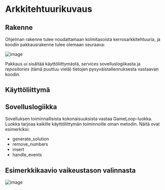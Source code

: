 # Arkkitehtuurikuvaus

## Rakenne
Ohjelman rakenne tulee noudattamaan kolmitasoista kerrosarkkitehtuuria, ja koodin pakkausrakenne tulee olemaan seuraava:

![image](https://user-images.githubusercontent.com/117500758/207262820-0d906bd9-5a4a-45e5-9d0d-8a239035c2f2.png)

Pakkaus *ui* sisältää käyttöliittymästä, *services* sovelluslogiikasta ja *repositories* (tämä puuttuu vielä) tietojen pysyväistallennuksesta vastaavan koodin.

## Käyttöliittymä



## Sovelluslogiikka

Sovelluksen toiminnallisista kokonaisuuksista vastaa GameLoop-luokka. Luokka tarjoaa kaikille käyttöliittymän toiminnoille oman metodin. Näitä ovat esimerkiksi: 

- generate_solution
- remove_numbers
- insert
- handle_events

## Esimerkkikaavio vaikeustason valinnasta
![image](https://user-images.githubusercontent.com/117500758/205943711-a89407cd-2c71-429d-98b5-5f845ce641f8.png)




